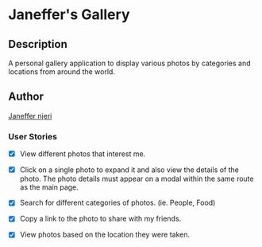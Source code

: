 # Janeffer's Gallery

## Description

A personal gallery application to display various photos by categories and locations from around the world.
## Author

[Janeffer njeri](https://github.com/janeffer945/)

### User Stories
+ [x] View different photos that interest me.
+ [x] Click on a single photo to expand it and also view the details of the photo. The photo details must appear on a modal within the same route as the main page.
+ [x] Search for different categories of photos. (ie. People, Food)
+ [x] Copy a link to the photo to share with my friends.
+ [x] View photos based on the location they were taken.

